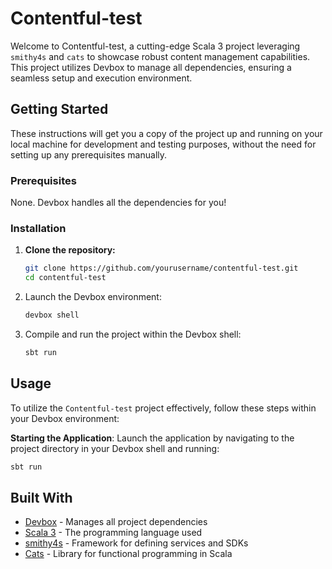 # Contentful-test

Welcome to Contentful-test, a cutting-edge Scala 3 project leveraging `smithy4s` and `cats` to showcase robust content management capabilities. This project utilizes Devbox to manage all dependencies, ensuring a seamless setup and execution environment.

## Getting Started

These instructions will get you a copy of the project up and running on your local machine for development and testing purposes, without the need for setting up any prerequisites manually.

### Prerequisites

None. Devbox handles all the dependencies for you!

### Installation

1. **Clone the repository:**

    ```bash
   git clone https://github.com/yourusername/contentful-test.git
   cd contentful-test
    ```

1. Launch the Devbox environment:

   ```bash
   devbox shell
    ```

1. Compile and run the project within the Devbox shell:

   ```bash
   sbt run
    ```

## Usage

To utilize the `Contentful-test` project effectively, follow these steps within your Devbox environment:

**Starting the Application**:
   Launch the application by navigating to the project directory in your Devbox shell and running:

   ```bash
   sbt run 
   ```

## Built With

- [Devbox](https://www.jetify.com/devbox/docs/) - Manages all project dependencies
- [Scala 3](https://scala-lang.org/) - The programming language used
- [smithy4s](https://github.com/disneystreaming/smithy4s) - Framework for defining services and SDKs
- [Cats](https://typelevel.org/cats/) - Library for functional programming in Scala
